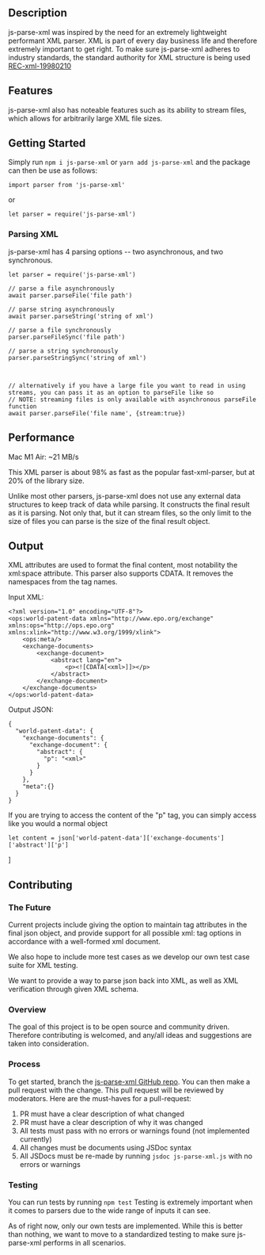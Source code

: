 ## **Description**
js-parse-xml was inspired by the need for an extremely lightweight performant XML parser. XML is part of every day business life and therefore extremely important to get right. To make sure js-parse-xml adheres to industry standards, the standard authority for XML structure is being used [REC-xml-19980210](https://www.w3.org/TR/1998/REC-xml-19980210)

## **Features**
js-parse-xml also has noteable features such as its ability to stream files, which allows for arbitrarily large XML file sizes.

## **Getting Started**
Simply run ```npm i js-parse-xml``` or ```yarn add js-parse-xml``` and the package can then be use as follows:

```
import parser from 'js-parse-xml'
``` 
or 
```
let parser = require('js-parse-xml')
```
### **Parsing XML**
js-parse-xml has 4 parsing options -- two asynchronous, and two synchronous.


```
let parser = require('js-parse-xml')

// parse a file asynchronously
await parser.parseFile('file path')

// parse string asynchronously
await parser.parseString('string of xml')

// parse a file synchronously
parser.parseFileSync('file path')

// parse a string synchronously
parser.parseStringSync('string of xml')



// alternatively if you have a large file you want to read in using streams, you can pass it as an option to parseFile like so
// NOTE: streaming files is only available with asynchronous parseFile function
await parser.parseFile('file name', {stream:true})
```


## **Performance**

Mac M1 Air: ~21 MB/s

This XML parser is about 98% as fast as the popular fast-xml-parser, but at 20% of the library size.

Unlike most other parsers, js-parse-xml does not use any external data structures to keep track of data while parsing. It constructs the final result as it is parsing. Not only that, but it can stream files, so the only limit to the size of files you can parse is the size of the final result object.

## **Output**
XML attributes are used to format the final content, most notability the xml:space attribute. This parser also supports CDATA. It removes the namespaces from the tag names.

Input XML:
```
<?xml version="1.0" encoding="UTF-8"?>
<ops:world-patent-data xmlns="http://www.epo.org/exchange" xmlns:ops="http://ops.epo.org" xmlns:xlink="http://www.w3.org/1999/xlink">
    <ops:meta/>
    <exchange-documents>
        <exchange-document>
            <abstract lang="en">
                <p><![CDATA[<xml>]]></p>
            </abstract>
        </exchange-document>
    </exchange-documents>
</ops:world-patent-data>
```

Output JSON:
```
{
  "world-patent-data": {
    "exchange-documents": {
      "exchange-document": {
        "abstract": {
          "p": "<xml>"
        }
      }
    },
    "meta":{}
  }
}
```

If you are trying to access the content of the "p" tag, you can simply access like you would a normal object

```
let content = json['world-patent-data']['exchange-documents']['abstract']['p']
```
]


## **Contributing**
### The Future
Current projects include giving the option to maintain tag attributes in the final json object, and provide support for all possible xml: tag options in accordance with a well-formed xml document. 

We also hope to include more test cases as we develop our own test case suite for XML testing.

We want to provide a way to parse json back into XML, as well as XML verification through given XML schema.

### **Overview**
The goal of this project is to be open source and community driven. Therefore contributing is welcomed, and any/all ideas and suggestions are taken into consideration. 

### **Process**
To get started, branch the [js-parse-xml GitHub repo](https://github.com/JeremyMColegrove/XML-LNP). 
You can then make a pull request with the change. This pull request will be reviewed by moderators. Here are the must-haves for a pull-request:

1. PR must have a clear description of what changed
2. PR must have a clear description of why it was changed
3. All tests must pass with no errors or warnings found (not implemented currently)
4. All changes must be documents using JSDoc syntax
5. All JSDocs must be re-made by running ```jsdoc js-parse-xml.js``` with no errors or warnings

### **Testing**

You can run tests by running ```npm test```
Testing is extremely important when it comes to parsers due to the wide range of inputs it can see.

As of right now, only our own tests are implemented. While this is better than nothing, we want to move to a standardized testing to make sure js-parse-xml performs in all scenarios.






